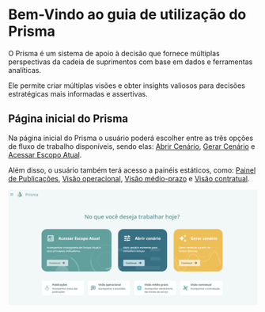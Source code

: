 # Bem-Vindo ao guia de utilização do Prisma

O Prisma é um sistema de apoio à decisão que fornece múltiplas perspectivas da cadeia de suprimentos com base em dados e ferramentas analíticas.

Ele permite criar múltiplas visões e obter insights valiosos para decisões estratégicas mais informadas e assertivas.

##	Página inicial do Prisma

Na página inicial do Prisma o usuário poderá escolher entre as três opções de fluxo de trabalho disponíveis, sendo elas: [Abrir Cenário](https://gabriellaserra.github.io/Guia-utilizacao-Prisma/abrircenario/), [Gerar Cenário](https://gabriellaserra.github.io/Guia-utilizacao-Prisma/gerarcenario/) e [Acessar Escopo Atual](https://gabriellaserra.github.io/Guia-utilizacao-Prisma/escopoatual/).

Além disso, o usuário também terá acesso a painéis estáticos, como: [Painel de Publicações](https://gabriellaserra.github.io/Guia-utilizacao-Prisma/publicacoes/), [Visão operacional](https://gabriellaserra.github.io/Guia-utilizacao-Prisma/visaooperacional/), [Visão médio-prazo](https://gabriellaserra.github.io/Guia-utilizacao-Prisma/visaomedioprazo/) e [Visão contratual](https://gabriellaserra.github.io/Guia-utilizacao-Prisma/visaocontratual/).

![alt text](image.png)
